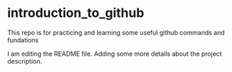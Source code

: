 # introduction_to_github
This repo is for practicing and learning some useful github commands and fundations

I am editing the README file. Adding some more details about the project description.

